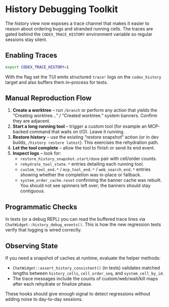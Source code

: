 # History Debugging Toolkit

The history view now exposes a trace channel that makes it easier to reason
about ordering bugs and stranded running cells. The traces are gated behind the
`CODEX_TRACE_HISTORY` environment variable so regular sessions stay silent.

## Enabling Traces

```bash
export CODEX_TRACE_HISTORY=1
```

With the flag set the TUI emits structured `trace!` logs on the
`codex_history` target and also buffers them in–process for tests.

## Manual Reproduction Flow

1. **Create a worktree** – run `/branch` or perform any action that yields the
   “Creating worktree…” / “Created worktree.” system banners. Confirm they are
   adjacent.
2. **Start a long running tool** – trigger a custom tool (for example an
   MCP-backed command that waits on I/O). Leave it running.
3. **Restore history** – use the existing “restore snapshot” action (or in dev
   builds, `/history restore latest`). This exercises the rehydration path.
4. **Let the tool complete** – allow the tool to finish or send its end event.
5. **Inspect logs** – look for:
   - `restore_history_snapshot.start/done` pair with cell/order counts.
   - `rehydrate_tool_state.*` entries detailing each running tool.
   - `custom_tool_end.*` / `mcp_tool_end.*` / `web_search_end.*` entries showing
     whether the completion was in-place or fallback.
   - `system_order_cache.reset` confirming the banner cache was rebuilt.
   You should not see spinners left over; the banners should stay contiguous.

## Programmatic Checks

In tests (or a debug REPL) you can read the buffered trace lines via
`ChatWidget::history_debug_events()`. This is how the new regression tests
verify that logging is wired correctly.

## Observing State

If you need a snapshot of caches at runtime, evaluate the helper methods:

- `ChatWidget::assert_history_consistent()` (in tests) validates matched
  lengths between `history_cells`, `cell_order_seq`, and `system_cell_by_id`.
- The trace messages include the counts of custom/web/wait/kill maps after
  each rehydrate or finalize phase.

These hooks should give enough signal to detect regressions without adding
noise to day-to-day sessions.

